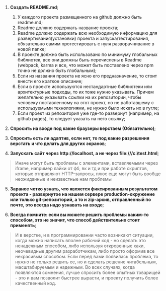 1. **Создать README.md**;
    1. У каждого проекта размещенного на github должно быть readme.md;
    2. Readme должно содержать название проекта;
    3. Readme должно содержать всю необходимую информацию для развертывания(установки) проекта и запуска/тестирования, обязательно самим протестировать с нуля разворачнивание в новой папке;
    4. В проекте должно быть использовано по минимуму глобальных библиотек, все они должны быть перечислены в Readme (webpack, karma и все, что может быть поставлено через npm точно не должно быть глобальным);
    5. Если из названия проекта не ясно его предназначение, то стоит внести его краткое описание;
    6. Если в проекте используются нестандартные библиотеки или архитектурные подходы, то их тоже нужно указывать. Причем желательно указывать ссылки на их репозитории, чтобы человеку поставленному на этот проект, но не работавшему с используемыми технологиями, не нужно было искать их в гугле;
    7. Если проект из репозитория уже где-то развернут (например, на github pages), то следует указать на него ссылку; 

2. **Спросить на входе под какие браузеры верстаем (Обязательно)**;

3. **Спросить есть ли адаптив, если нет, то под какие разрешения верстать и что делать для других экранов**;

4. **Запускать сайт через http://localhost, а не через file:///c:\test.html**;
  > Иначе могут быть проблемы с элементами, вставляемыми через iframe, например лайки от фб, вк и тд и при работе скриптов, которые отправляют HTTP-запросы, плюс еще могут быть вообще неожиданные и неизвестные нам проблемы
5. **Заранее четко узнать, что является фиксированным результатом проекта - развернутое на нашем сервере production-окружение или только git-репозиторий, а то и zip-архив, отправленный по почте, это всегда надо узнавать на входе**;

6. **Всегда помните: если вы можете решить проблемы каким-то способом, это не значит, что способ действительно стоит применять**;
  > И в верстке, и в программировании часто возникают ситуации, когда можно написать вполне рабочий код - но сделать это ненадежным способом, либо используя откровенные хаки, неочевидные другим разработчикам, либо просто оформив все некрасивым способом. Если перед вами появилась проблема, то нужно не только решить ее, но и сделать решение читабельным, масштабируемым и надежным. Во всех случаях, когда появляются сомнения, лучше спросить более опытных товарищей - это и вам позволит быстрее вырасти, и проекту получить более качественный код.
